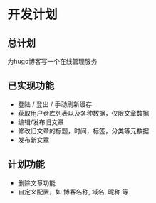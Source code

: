 # 开发计划

## 总计划

为hugo博客写一个在线管理服务

## 已实现功能

- 登陆 / 登出 / 手动刷新缓存
- 获取用户仓库列表以及各种数据，仅限文章数据
- 编辑/发布旧文章
- 修改旧文章的标题，时间，标签，分类等元数据
- 发布新文章


## 计划功能

- 删除文章功能
- 自定义配置，如 博客名称, 域名, 昵称 等